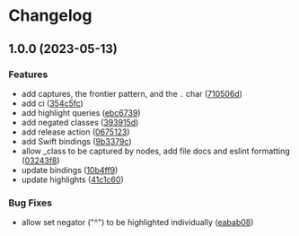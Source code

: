 # Changelog

## 1.0.0 (2023-05-13)


### Features

* add captures, the frontier pattern, and the `.` char ([710506d](https://github.com/amaanq/tree-sitter-luap/commit/710506d3ac6633eda7085a13224a9e7f2e370fba))
* add ci ([354c5fc](https://github.com/amaanq/tree-sitter-luap/commit/354c5fca6b0e21abee48dace3fcc4abb584906c0))
* add highlight queries ([ebc6739](https://github.com/amaanq/tree-sitter-luap/commit/ebc6739bf8900a0191a386ef53371fc556c662a8))
* add negated classes ([393915d](https://github.com/amaanq/tree-sitter-luap/commit/393915db4b16a792da9c60f52d11d93247d870b9))
* add release action ([0675123](https://github.com/amaanq/tree-sitter-luap/commit/06751236b26f8dfb979341afdc99b4356338e0d4))
* add Swift bindings ([9b3379c](https://github.com/amaanq/tree-sitter-luap/commit/9b3379cbb402c79e5930989c7b23f8650e4204d2))
* allow _class to be captured by nodes, add file docs and eslint formatting ([03243f8](https://github.com/amaanq/tree-sitter-luap/commit/03243f887169ad9ae66ab2e6ea3ab79f407dd372))
* update bindings ([10b4ff9](https://github.com/amaanq/tree-sitter-luap/commit/10b4ff9a5123ad227587c980cea37be7c3240c8f))
* update highlights ([41c1c60](https://github.com/amaanq/tree-sitter-luap/commit/41c1c60132e65fb89d4663ed9748b2000b6a8427))


### Bug Fixes

* allow set negator ("^") to be highlighted individually ([eabab08](https://github.com/amaanq/tree-sitter-luap/commit/eabab08fe3870c32727c111ea85b644a61bc3c2f))
